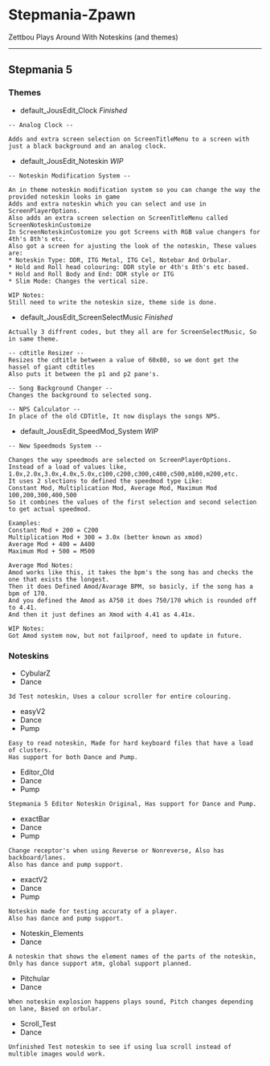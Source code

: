 Stepmania-Zpawn
===============

Zettbou Plays Around With Noteskins (and themes)

------------------------------------------------

Stepmania 5
-----------

### Themes 

* default_JousEdit_Clock *Finished*

```
-- Analog Clock --

Adds and extra screen selection on ScreenTitleMenu to a screen with just a black background and an analog clock.
```

* default_JousEdit_Noteskin *WIP*

```
-- Noteskin Modification System --

An in theme noteskin modification system so you can change the way the provided noteskin looks in game
Adds and extra noteskin which you can select and use in ScreenPlayerOptions.
Also adds an extra screen selection on ScreenTitleMenu called ScreenNoteskinCustomize
In ScreenNoteskinCustomize you got Screens with RGB value changers for 4th's 8th's etc.
Also got a screen for ajusting the look of the noteskin, These values are:
* Noteskin Type: DDR, ITG Metal, ITG Cel, Notebar And Orbular.
* Hold and Roll head colouring: DDR style or 4th's 8th's etc based.
* Hold and Roll Body and End: DDR style or ITG
* Slim Mode: Changes the vertical size.
```
```
WIP Notes:
Still need to write the noteskin size, theme side is done.
```

* default_JousEdit_ScreenSelectMusic *Finished*

```
Actually 3 diffrent codes, but they all are for ScreenSelectMusic, So in same theme.

-- cdtitle Resizer --
Resizes the cdtitle between a value of 60x80, so we dont get the hassel of giant cdtitles
Also puts it between the p1 and p2 pane's.

-- Song Background Changer --
Changes the background to selected song.

-- NPS Calculator --
In place of the old CDTitle, It now displays the songs NPS.
```

* default_JousEdit_SpeedMod_System *WIP*

```
-- New Speedmods System --

Changes the way speedmods are selected on ScreenPlayerOptions.
Instead of a load of values like, 1.0x,2.0x,3.0x,4.0x,5.0x,c100,c200,c300,c400,c500,m100,m200,etc.
It uses 2 slections to defined the speedmod type Like:
Constant Mod, Multiplication Mod, Average Mod, Maximum Mod
100,200,300,400,500
So it combines the values of the first selection and second selection to get actual speedmod.

Examples:
Constant Mod + 200 = C200
Multiplication Mod + 300 = 3.0x (better known as xmod)
Average Mod + 400 = A400 
Maximum Mod + 500 = M500

Average Mod Notes:
Amod works like this, it takes the bpm's the song has and checks the one that exists the longest.
Then it does Defined Amod/Avarage BPM, so basicly, if the song has a bpm of 170.
And you defined the Amod as A750 it does 750/170 which is rounded off to 4.41.
And then it just defines an Xmod with 4.41 as 4.41x.
```
```
WIP Notes:
Got Amod system now, but not failproof, need to update in future.
```

### Noteskins

* CybularZ
 * Dance

```
3d Test noteskin, Uses a colour scroller for entire colouring.
```

* easyV2
 * Dance
 * Pump

```
Easy to read noteskin, Made for hard keyboard files that have a load of clusters.
Has support for both Dance and Pump.
```

* Editor_Old
 * Dance
 * Pump

```
Stepmania 5 Editor Noteskin Original, Has support for Dance and Pump.
```

* exactBar
 * Dance
 * Pump

```
Change receptor's when using Reverse or Nonreverse, Also has backboard/lanes.
Also has dance and pump support.
```

* exactV2
 * Dance
 * Pump

```
Noteskin made for testing accuraty of a player.
Also has dance and pump support.
```

* Noteskin_Elements
 * Dance

```
A noteskin that shows the element names of the parts of the noteskin, Only has dance support atm, global support planned.
```

* Pitchular
 * Dance

```
When noteskin explosion happens plays sound, Pitch changes depending on lane, Based on orbular.
```

* Scroll_Test
 * Dance

```
Unfinished Test noteskin to see if using lua scroll instead of multible images would work.
```
